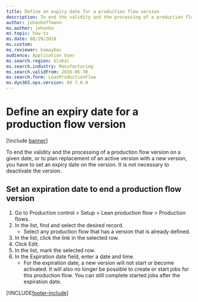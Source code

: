 ```yaml
--- 
title: Define an expiry date for a production flow version
description: To end the validity and the processing of a production flow version on a given date, you have to set an expiry date on the version.
author: johanhoffmann
ms.author: johanho
ms.topic: how-to
ms.date: 08/29/2018
ms.custom:
ms.reviewer: kamaybac   
audience: Application User 
ms.search.region: Global
ms.search.industry: Manufacturing
ms.search.validFrom: 2016-06-30
ms.search.form: LeanProductionFlow 
ms.dyn365.ops.version: AX 7.0.0 
---
```


# Define an expiry date for a production flow version

[!include [banner](../../includes/banner.md)]

To end the validity and the processing of a production flow version on a given date, or to plan replacement of an active version with a new version, you have to set an expiry date on the version. It is not necessary to deactivate the version.


## Set an expiration date to end a production flow version
1. Go to Production control > Setup > Lean production flow > Production flows.
2. In the list, find and select the desired record.
    * Select any production flow that has a version that is already defined.  
3. In the list, click the link in the selected row.
4. Click Edit.
5. In the list, mark the selected row.
6. In the Expiration date field, enter a date and time.
    * For the expiration date, a new version will not start or become activated. It will also no longer be possible to create or start jobs for this production flow. You can still complete started jobs after the expiration date.  



[!INCLUDE[footer-include](../../../includes/footer-banner.md)]